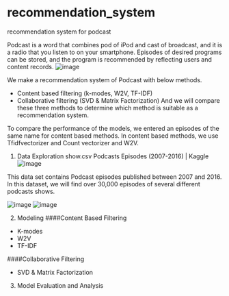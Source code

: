 # recommendation_system
recommendation system for podcast

Podcast is a word that combines pod of iPod and cast of broadcast, and it is a radio that you listen to on your smartphone. Episodes of desired programs can be stored, and the program is recommended by reflecting users and content records.
![image](https://user-images.githubusercontent.com/71868763/235978829-fbfca65d-87f2-4eea-b2ce-8d20deb4fdfd.png)

We make a recommendation system of Podcast with below methods.
-	Content based filtering (k-modes, W2V, TF-IDF)
-	Collaborative filtering (SVD & Matrix Factorization)
And we will compare these three methods to determine which method is suitable as a recommendation system.

To compare the performance of the models, we entered an episodes of the same name for content based methods. In content based methods, we use Tfidfvectorizer and Count vectorizer and W2V. 

1. Data Exploration
show.csv 
Podcasts Episodes (2007-2016) | Kaggle
![image](https://user-images.githubusercontent.com/71868763/235979193-069365f3-1aeb-439f-adf5-2c17175a06cb.png)

This data set contains Podcast episodes published between 2007 and 2016. In this dataset, we will find over 30,000 episodes of several different podcasts shows.

![image](https://user-images.githubusercontent.com/71868763/235979013-e9863c1c-8e04-449e-a9c8-6ed26e0c1ffd.png)
![image](https://user-images.githubusercontent.com/71868763/235979067-8e2a9bcf-d908-4412-939f-9ab512498654.png)


2. Modeling
####Content Based Filtering
  - K-modes
  - W2V
  - TF-IDF

####Collaborative Filtering
   - SVD & Matrix Factorization

3. Model Evaluation and Analysis
